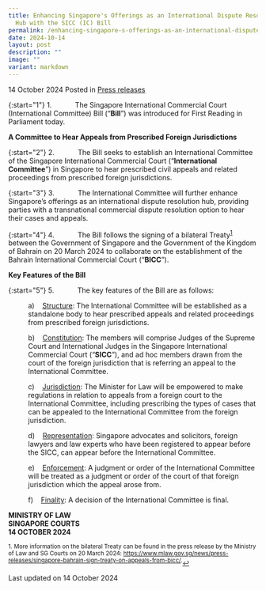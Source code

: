 ```yaml
---
title: Enhancing Singapore's Offerings as an International Dispute Resolution
  Hub with the SICC (IC) Bill
permalink: /enhancing-singapore-s-offerings-as-an-international-dispute-resolution-hub-with-the-sicc-ic-bill/
date: 2024-10-14
layout: post
description: ""
image: ""
variant: markdown
---
```

14 October 2024 Posted in [Press releases](/news/press-releases)

{:start="1"}
1.&nbsp;&nbsp;&nbsp;&nbsp;&nbsp;&nbsp;&nbsp;&nbsp;&nbsp;&nbsp;&nbsp; The Singapore International Commercial Court (International Committee) Bill (“<b>Bill</b>”) was introduced for First Reading in Parliament today. 

**A Committee to Hear Appeals from Prescribed Foreign Jurisdictions**

{:start="2"}
2.&nbsp;&nbsp;&nbsp;&nbsp;&nbsp;&nbsp;&nbsp;&nbsp;&nbsp;&nbsp;&nbsp; The Bill seeks to establish an International Committee of the Singapore International Commercial Court (“<b>International Committee</b>”) in Singapore to hear prescribed civil appeals and related proceedings from prescribed foreign jurisdictions.

{:start="3"}
3.&nbsp;&nbsp;&nbsp;&nbsp;&nbsp;&nbsp;&nbsp;&nbsp;&nbsp;&nbsp;&nbsp; The International Committee will further enhance Singapore’s offerings as an international dispute resolution hub, providing parties with a transnational commercial dispute resolution option to hear their cases and appeals.

{:start="4"}
4.&nbsp;&nbsp;&nbsp;&nbsp;&nbsp;&nbsp;&nbsp;&nbsp;&nbsp;&nbsp;&nbsp; The Bill follows the signing of a bilateral Treaty<sup><a href="#fn1" id="ref1">1</a></sup> between the Government of Singapore and the Government of the Kingdom of Bahrain on 20 March 2024 to collaborate on the establishment of the Bahrain International Commercial Court (“<b>BICC</b>”).

**Key Features of the Bill**

{:start="5"}
5.&nbsp;&nbsp;&nbsp;&nbsp;&nbsp;&nbsp;&nbsp;&nbsp;&nbsp;&nbsp;&nbsp; The key features of the Bill are as follows:

<p style="margin-left: 40px">
a)&nbsp;&nbsp;&nbsp; <u>Structure</u>: The International Committee will be established as a standalone body to hear prescribed appeals and related proceedings from prescribed foreign
jurisdictions.</p>

<p style="margin-left: 40px">
b)&nbsp;&nbsp;&nbsp; <u>Constitution</u>: The members will comprise Judges of the Supreme Court and International Judges in the Singapore International Commercial Court (“<b>SICC</b>”), and ad hoc members drawn from the court of the foreign jurisdiction that is
referring an appeal to the International Committee.</p>

<p style="margin-left: 40px">
c)&nbsp;&nbsp;&nbsp; <u>Jurisdiction</u>: The Minister for Law will be empowered to make regulations in relation to appeals from a foreign court to the International Committee, including prescribing the types of cases that can be appealed to the International Committee from the foreign jurisdiction.</p>

<p style="margin-left: 40px">	
d)&nbsp;&nbsp;&nbsp; <u>Representation</u>: Singapore advocates and solicitors, foreign lawyers and law experts who have been registered to appear before the SICC, can appear before the International Committee.</p>

<p style="margin-left: 40px">
e)&nbsp;&nbsp;&nbsp; <u>Enforcement</u>: A judgment or order of the International Committee will be treated as a judgment or order of the court of that foreign jurisdiction which the appeal arose from.</p>

<p style="margin-left: 40px">
f)&nbsp;&nbsp;&nbsp; <u>Finality</u>: A decision of the International Committee is final.</p>

**MINISTRY OF LAW**
<br>**SINGAPORE COURTS**
<br>**14 OCTOBER 2024**

<p><sup id="fn1">1. More information on the bilateral Treaty can be found in the press release by the Ministry of Law and SG Courts on 20 March 2024: <a href="https://www.mlaw.gov.sg/news/press-releases/singapore-bahrain-sign-treaty-on-appeals-from-bicc/">https://www.mlaw.gov.sg/news/press-releases/singapore-bahrain-sign-treaty-on-appeals-from-bicc/</a>.</sup><a href="#ref1" title="Jump back to footnote 1 in the text." style="font-size: 12px">↩</a></p>

<p class="right-side-updated">Last updated on 14 October 2024</p>